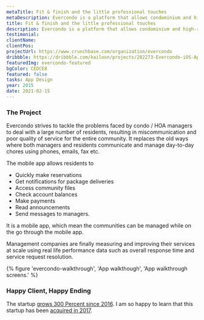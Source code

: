 ```yaml
---
metaTitle: Fit & finish and the little professional touches
metaDescription: Evercondo is a platform that allows condominium and high-rise based property managers and owners to access management tasks.
title: Fit & finish and the little professional touches
description: Evercondo is a platform that allows condominium and high-rise based property managers and owners to access management tasks.
testimonial:
clientName:
clientPos:
projectUrl: https://www.crunchbase.com/organization/evercondo
dribbble: https://dribbble.com/kailoon/projects/282273-Evercondo-iOS-App
featuredImg: evercondo-featured
bgColor: CEDCE8
featured: false
tasks: App Design
year: 2015
date: 2021-02-15
---
```


<div class="col-start-3 col-end-9">

### The Project

Evercondo strives to tackle the problems faced by condo / HOA managers to deal with a large number of residents, resulting in miscommunication and poor quality of service for the entire community. It replaces the old ways where both managers and residents communicate and manage day-to-day chores using phones, emails, fax etc.

The mobile app allows residents to

- Quickly make reservations
- Get notifications for package deliveries
- Access community files
- Check account balances
- Make payments
- Read announcements
- Send messages to managers.

It is a mobile app, which mean the communities can be managed while on the go through the mobile app.

Management companies are finally measuring and improving their services at scale using real life performance data such as overall response time and service request resolution.

</div>

<div class="col-start-2 col-end-10">
{% figure 'evercondo-walkthrough', 'App walkthough', 'App walkthrough screens.' %}
</div>
<div class="col-start-3 col-end-9">

### Happy Client, Happy Ending

The startup [grows 300 Percent since 2016](http://www.prweb.com/releases/evercondo/condo_management/prweb14082070.htm 'rapid grow of EverCondo between 2016 and 2017'). I am so happy to learn that this startup has been [acquired in 2017](https://www.crunchbase.com/organization/evercondo 'Acquired by FRONTSTEPS').

</div>
